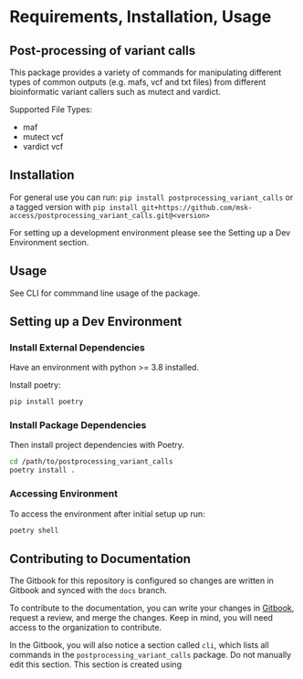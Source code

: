 # Requirements, Installation, Usage

## Post-processing of variant calls

This package provides a variety of commands for manipulating different types of common outputs (e.g. mafs, vcf and txt files) from different bioinformatic variant callers such as mutect and vardict.

Supported File Types:

* maf
* mutect vcf
* vardict vcf&#x20;

## Installation

For general use you can run: `pip install postprocessing_variant_calls` or a tagged version with `pip install git+https://github.com/msk-access/postprocessing_variant_calls.git@<version>`

For setting up a development environment please see the Setting up a Dev Environment section.

## Usage

See CLI for commmand line usage of the package.

## Setting up a Dev Environment

### Install External Dependencies

Have an environment with python >= 3.8 installed.

Install poetry:

```bash
pip install poetry
```

### Install Package Dependencies

Then install project dependencies with Poetry.

```bash
cd /path/to/postprocessing_variant_calls
poetry install .
```

### Accessing Environment

To access the environment after initial setup up run:

```bash
poetry shell
```

## Contributing to Documentation

The Gitbook for this repository is configured so changes are written in Gitbook and synced with the `docs` branch.

To contribute to the documentation, you can write your changes in [Gitbook](https://app.gitbook.com/o/-LhMNgvjydB3TFWAUMVb/s/VBp8SqbRAs28AQCVNoIS/), request a review, and merge the changes. Keep in mind, you will need access to the organization to contribute.

In the Gitbook, you will also notice a section called `cli`, which lists all commands in the `postprocessing_variant_calls` package. Do not manually edit this section. This section is created using
